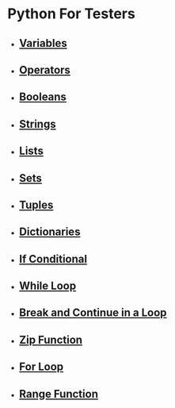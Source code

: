 # Python For Testers

- ## [Variables](docs/variables.md)
- ## [Operators](docs/operators.md)
- ## [Booleans](docs/booleans.md)
- ## [Strings](docs/strings.md)
- ## [Lists](docs/lists.md)
- ## [Sets](docs/sets.md)
- ## [Tuples](docs/tuples.md)
- ## [Dictionaries](docs/dictionaries.md)
- ## [If Conditional](docs/if_conditional.md)
- ## [While Loop](docs/while_loop.md)
- ## [Break and Continue in a Loop](docs/break_and_continue.md)
- ## [Zip Function](docs/zip_function.md)
- ## [For Loop](docs/for_loop.md)
- ## [Range Function](docs/range_function.md)
